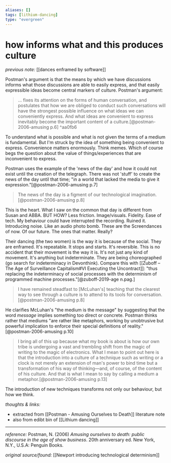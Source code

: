 ```yaml
---
aliases: []
tags: [lithium-dancing]
type: "evergreen"
---
```


# how informs what and this produces culture

_previous note:_ [[dances enframed by software]]

Postman's argument is that the means by which we have discussions informs what those discussions are able to easily express, and that easily expressible ideas become central markers of culture. Postman's argument: 

> ... fixes its attention on the forms of human conversation, and postulates that how we are obliged to conduct such conversations will have the strongest possible influence on what ideas we can conveniently express. And what ideas are convenient to express inevitably become the important content of a culture.[@postman-2006-amusing p.6] ^aa0fb6

To understand what is possible and what is not given the terms of a medium is fundamental. But I'm struck by the idea of something being convenient to express. Convenience matters enormously. Think memes. Which of course begs the question about the value of things/experiences that are inconvenient to express. 

Postman uses the example of the 'news of the day' and how it could not exist until the creation of the telegraph. There was not 'stuff' to create the news of the day until that time; "in a world that lacked the media to give it expression."[@postman-2006-amusing p.7]

> The news of the day is a figment of our technological imagination.[@postman-2006-amusing p.8]

This is the heart. What I saw on the common that day is different from Susan and ABBA. BUT HOW? Less friction. Image/visuals. Fidelity. Ease of tech. My behaviour could have interrupted the recording. Ruined it. Introducing noise. Like an audio photo bomb. These are the Screendances of now. Of our future. The ones that matter. Really? 

Their dancing (the two women) is the way it is because of the social. They are enframed. It's repeatable. It stops and starts. It's reversible. This is no accident that their movement is the way it is. It's not just any kind of movement. It's anything but indeterminate. They are being choreographed (go search for indeterminacy in Devonthink). Compare this with [[Zuboff – The Age of Surveillance Capitalism#VI Executing the Uncontract]]: "thus replacing the indeterminacy of social processes with the determinism of programmed machine processes."[@zuboff-2019-age n.pag.]

> I have remained steadfast to [McLuhan's] teaching that the clearest way to see through a culture is to attend to its tools for conversation.[@postman-2006-amusing p.8]

He clarifies McLuhan's "the medium is the message" by suggesting that the word _message_ implies something too direct or concrete. Postman thinks rather that mediums "are rather like metaphors, working by unobtrusive but powerful implication to enforce their special definitions of reality."[@postman-2006-amusing p.10]

>I bring all of this up because what my book is about is how our own tribe is undergoing a vast and trembling shift from the magic of writing to the magic of electronics. What I mean to point out here is that the introduction into a culture of a technique such as writing or a clock is not merely an extension of man's power to bind time but a transformation of his way of thinking—and, of course, of the content of his culture. And that is what I mean to say by calling a medium a metaphor.[@postman-2006-amusing p.13]

The introduction of new techniques transforms not only our behaviour, but how we think. 

_thoughts & links:_

- extracted from [[Postman - Amusing Ourselves to Death]] literature note
- also from edibt bin of [[Lithium dancing]]


---

_reference:_ Postman, N. (2006) _Amusing ourselves to death: public discourse in the age of show business_. 20th anniversary ed. New York, N.Y., U.S.A: Penguin Books.

_original source/found:_ [[Newport introducing technological determinism]]